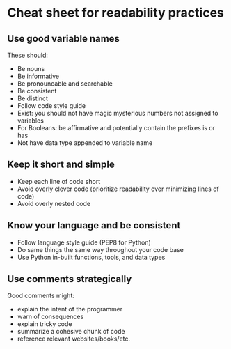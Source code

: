 # Cheat sheet for readability practices

## Use good variable names
These should:
- Be nouns
- Be informative
- Be pronouncable and searchable
- Be consistent
- Be distinct
- Follow code style guide
- Exist: you should not have magic mysterious numbers not assigned to variables
- For Booleans: be affirmative and potentially contain the prefixes is or has
- Not have data type appended to variable name

## Keep it short and simple
- Keep each line of code short
- Avoid overly clever code (prioritize readability over minimizing lines of code)
- Avoid overly nested code

## Know your language and be consistent
- Follow language style guide (PEP8 for Python)
- Do same things the same way throughout your code base
- Use Python in-built functions, tools, and data types

## Use comments strategically
Good comments might:
- explain the intent of the programmer
- warn of consequences
- explain tricky code
- summarize a cohesive chunk of code
- reference relevant websites/books/etc.
